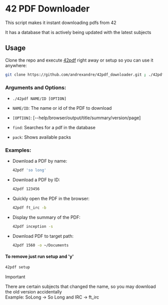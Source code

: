 # 42 PDF Downloader

This script makes it instant downloading pdfs from 42

It has a database that is actively being updated with the latest subjects

## Usage

Clone the repo and execute [42pdf](https://github.com/andrexandre/42pdf_downloader/blob/main/42pdf) right away or setup so you can use it anywhere:
```bash
git clone https://github.com/andrexandre/42pdf_downloader.git ; ./42pdf_downloader/42pdf setup
```

### Arguments and Options:
- `./42pdf NAME/ID [OPTION]`

- `NAME/ID`: The name or id of the PDF to download

- `[OPTION]`: [--help/browser/output/title/summary/version/page]

- `find`: Searches for a pdf in the database

- `pack`: Shows available packs

### Examples:
- Download a PDF by name:
  ```bash
  42pdf 'so long'
  ```
- Download a PDF by ID:
  ```bash
  42pdf 123456
  ```
- Quickly open the PDF in the browser:
  ```bash
  42pdf ft_irc -b
  ```
- Display the summary of the PDF:
  ```bash
  42pdf inception -s
  ```
- Download PDF to target path:
  ```bash
  42pdf 1560 -o ~/Documents
  ```

#### To remove just run setup and 'y'
```bash
42pdf setup
```

> [!IMPORTANT]
> There are certain subjects that changed the name, so you may download the old version accidentally\
> Example: SoLong -> So Long and IRC -> ft_irc
